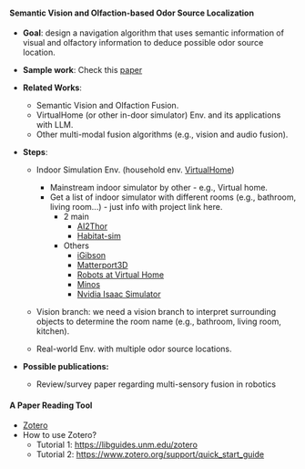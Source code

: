 #### Semantic Vision and Olfaction-based Odor Source Localization
* **Goal**: design a navigation algorithm that uses semantic information of visual and olfactory information to deduce possible odor source location. 
* **Sample work**: Check this [paper](./../../../Reference/semantic_OSL.pdf) 

* **Related Works**:
  * Semantic Vision and Olfaction Fusion.
  * VirtualHome (or other in-door simulator) Env. and its applications with LLM.
  * Other multi-modal fusion algorithms (e.g., vision and audio fusion).

* **Steps**:
  * Indoor Simulation Env. (household env. [VirtualHome](http://virtual-home.org/))
      * Mainstream indoor simulator by other - e.g., Virtual home.
      * Get a list of indoor simulator with different rooms (e.g., bathroom, living room...) - just info with project link here.
        * 2 main
          * [AI2Thor](https://ai2thor.allenai.org/)
          * [Habitat-sim](https://github.com/facebookresearch/habitat-sim)
        * Others
          * [iGibson](https://stanfordvl.github.io/iGibson/intro.html)
          * [Matterport3D](https://niessner.github.io/Matterport/)
          * [Robots at Virtual Home](https://github.com/DavidFernandezChaves/RobotAtVirtualHome)
          * [Minos](https://minosworld.github.io/)
          * [Nvidia Isaac Simulator](https://developer.nvidia.com/isaac/sim)
          
  * Vision branch: we need a vision branch to interpret surrounding objects to determine the room name (e.g., bathroom, living room, kitchen).

  * Real-world Env. with multiple odor source locations. 
* **Possible publications:**
  * Review/survey paper regarding multi-sensory fusion in robotics



#### A Paper Reading Tool
* [Zotero](https://www.zotero.org/)
* How to use Zotero?
  * Tutorial 1: https://libguides.unm.edu/zotero
  * Tutorial 2: https://www.zotero.org/support/quick_start_guide
